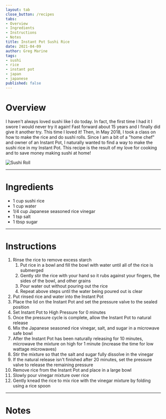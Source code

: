 ```yaml
---
layout: tab
close_button: /recipes
tabs:
- Overview
- Ingredients
- Instructions
- Notes
title: Instant Pot Sushi Rice
date: 2021-04-09
author: Greg Marine
tags: 
- sushi
- rice
- instant pot
- japan
- japanese
published: false
---
```


# Overview

I haven't always loved sushi like I do today. In fact, the first time I had it I swore I would never try it again! Fast forward about 15 years and I finally did give it another try. This time I loved it! Then, in May 2018, I took a class on how to make the rice and do sushi rolls. Since I am a bit of a "home chef" and owner of an Instant Pot, I naturally wanted to find a way to make the sushi rice in my Instant Pot. This recipe is the result of my love for cooking and to save money making sushi at home!

![Sushi Roll](/assets/img/collections/recipes/instant-pot-sushi-rice/instant-pot-sushi-rice.jpg "Sushi Roll")

<!--more-->

---

# Ingredients

- 1 cup sushi rice
- 1 cup water
- 1/4 cup Japanese seasoned rice vinegar
- 1 tsp salt
- 1 tbsp sugar

---

# Instructions

1. Rinse the rice to remove excess starch
   1. Put rice in a bowl and fill the bowl with water until all of the rice is submerged
   2. Gently stir the rice with your hand so it rubs against your fingers, the sides of the bowl, and other grains
   3. Pour water out without pouring out the rice
   4. Repeat above steps until the water being poured out is clear
2. Put rinsed rice and water into the Instant Pot
3. Place the lid on the Instant Pot and set the pressure valve to the sealed position
4. Set Instant Pot to High Pressure for 0 minutes
5. Once the pressure cycle is complete, allow the Instant Pot to natural release
6. Mix the Japanese seasoned rice vinegar, salt, and sugar in a microwave safe bowl
7. After the Instant Pot has been naturally releasing for 10 minutes, microwave the mixture on high for 1 minute (increase the time for low wattage microwaves)
8. Stir the mixture so that the salt and sugar fully dissolve in the vinegar
9. If the natural release isn't finished after 20 minutes, set the pressure valve to release the remaining pressure
10. Remove rice from the Instant Pot and place in a large bowl
11. Slowly pour vinegar mixture over rice
12. Gently knead the rice to mix rice with the vinegar mixture by folding using a rice spoon

---

# Notes


